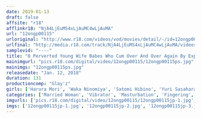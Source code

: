 ```yaml
---
date: 2019-01-13
draft: false
affsite: "r18"
afflinkr18: "NjA4LjEuMS4xLjAuMC4wLjAuMA"
url: "12ongp00115"
urloriginal: "http://www.r18.com/videos/vod/movies/detail/-/id=12ongp00115"
urlfinal: "http://media.r18.com/track/NjA4LjEuMS4xLjAuMC4wLjAuMA/videos/vod/movies/detail/-/id=12ongp00115"
samplevid: "----"
title: "8 Perverted Young Wife Babes Who Cum Over And Over Again By Exposing Their Shameful Filthy Bodies To Other Men! Self Shots Masturbation Posting While Exposing Their Sexual Hangups"
mainimgurl: "pics.r18.com/digital/video/12ongp00115/12ongp00115ps.jpg"
mainimgs: "12ongp00115ps.jpg"
releasedate: "Jan. 12, 2018"
duration: 131
productioncomp: "Glay'z"
girls: ['Harura Mori', 'Waka Ninomiya', 'Satomi Hibino', 'Yuri Sasahara', 'Saki Hiragi', 'Mihina Nagai', 'Rin Yuka', 'Yuna Sakura']
categories: ['Married Woman', 'Vibrator', 'Masturbation', 'Fingering', 'Homemade', 'Hi-Def']
imgurls: ['pics.r18.com/digital/video/12ongp00115/12ongp00115jp-1.jpg', 'pics.r18.com/digital/video/12ongp00115/12ongp00115jp-2.jpg', 'pics.r18.com/digital/video/12ongp00115/12ongp00115jp-3.jpg', 'pics.r18.com/digital/video/12ongp00115/12ongp00115jp-4.jpg', 'pics.r18.com/digital/video/12ongp00115/12ongp00115jp-5.jpg', 'pics.r18.com/digital/video/12ongp00115/12ongp00115jp-6.jpg', 'pics.r18.com/digital/video/12ongp00115/12ongp00115jp-7.jpg', 'pics.r18.com/digital/video/12ongp00115/12ongp00115jp-8.jpg', 'pics.r18.com/digital/video/12ongp00115/12ongp00115jp-9.jpg', 'pics.r18.com/digital/video/12ongp00115/12ongp00115jp-10.jpg', 'pics.r18.com/digital/video/12ongp00115/12ongp00115jp-11.jpg', 'pics.r18.com/digital/video/12ongp00115/12ongp00115jp-12.jpg', 'pics.r18.com/digital/video/12ongp00115/12ongp00115jp-13.jpg', 'pics.r18.com/digital/video/12ongp00115/12ongp00115jp-14.jpg', 'pics.r18.com/digital/video/12ongp00115/12ongp00115jp-15.jpg', 'pics.r18.com/digital/video/12ongp00115/12ongp00115jp-16.jpg', 'pics.r18.com/digital/video/12ongp00115/12ongp00115jp-17.jpg', 'pics.r18.com/digital/video/12ongp00115/12ongp00115jp-18.jpg', 'pics.r18.com/digital/video/12ongp00115/12ongp00115jp-19.jpg', 'pics.r18.com/digital/video/12ongp00115/12ongp00115jp-20.jpg']
imgs: ['12ongp00115jp-1.jpg', '12ongp00115jp-2.jpg', '12ongp00115jp-3.jpg', '12ongp00115jp-4.jpg', '12ongp00115jp-5.jpg', '12ongp00115jp-6.jpg', '12ongp00115jp-7.jpg', '12ongp00115jp-8.jpg', '12ongp00115jp-9.jpg', '12ongp00115jp-10.jpg', '12ongp00115jp-11.jpg', '12ongp00115jp-12.jpg', '12ongp00115jp-13.jpg', '12ongp00115jp-14.jpg', '12ongp00115jp-15.jpg', '12ongp00115jp-16.jpg', '12ongp00115jp-17.jpg', '12ongp00115jp-18.jpg', '12ongp00115jp-19.jpg', '12ongp00115jp-20.jpg']
---
```

